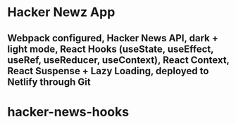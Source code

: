 # Hacker Newz App

## Webpack configured, Hacker News API, dark + light mode, React Hooks (useState, useEffect, useRef, useReducer, useContext), React Context, React Suspense + Lazy Loading, deployed to Netlify through Git
# hacker-news-hooks
